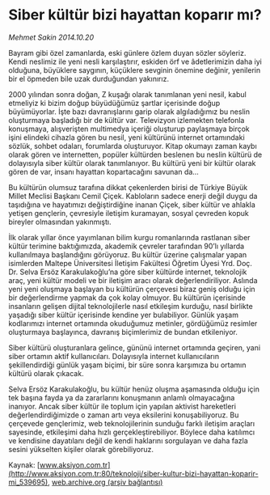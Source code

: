 # Siber kültür bizi hayattan koparır mı?

*Mehmet Sakin 2014.10.20*

<div class="pNewsDetailMainContent ctx_content" itemprop="articleBody">
 <p>
  Bayram gibi özel zamanlarda, eski günlere özlem duyan sözler söyleriz. Kendi neslimiz ile yeni nesli karşılaştırır, eskiden örf ve âdetlerimizin daha iyi olduğuna, büyüklere saygının, küçüklere sevginin önemine değinir, yenilerin bir el öpmeden bile uzak durduğundan yakınırız.
 </p>
 <p>
  2000 yılından sonra doğan, Z kuşağı olarak tanımlanan yeni nesil, kabul etmeliyiz ki bizim doğup büyüdüğümüz şartlar içerisinde doğup büyümüyorlar. İşte bazı davranışlarını garip olarak algıladığımız bu neslin oluşturmaya başladığı bir de kültür var. Televizyon izlemekten telefonla konuşmaya, alışverişten multimedya içeriği oluşturup paylaşmaya birçok işini elindeki cihazla gören bu nesil, yeni kültürünü internet ortamındaki sözlük, sohbet odaları, forumlarda oluşturuyor. Kitap okumayı zaman kaybı olarak gören ve internetten, popüler kültürden beslenen bu neslin kültürü de dolayısıyla siber kültür olarak tanımlanıyor. Bu kültürü yeni bir kültür olarak gören de var, insanı hayattan kopartacağını savunan da…
 </p>
 <p>
  Bu kültürün olumsuz tarafına dikkat çekenlerden birisi de Türkiye Büyük Millet Meclisi Başkanı Cemil Çiçek. Kabloların sadece enerji değil duygu da taşıdığına ve hayatımızı değiştirdiğine inanan Çiçek, siber kültür ve ahlakla yetişen gençlerin, çevresiyle iletişim kuramayan, sosyal çevreden kopuk bireyler olmasından yakınmıştı.
 </p>
 <p>
  İlk olarak yıllar önce yayımlanan bilim kurgu romanlarında rastlanan siber kültür terimine baktığımızda, akademik çevreler tarafından 90’lı yıllarda kullanılmaya başlandığını görüyoruz. Bu kültür üzerine çalışmalar yapan isimlerden Maltepe Üniversitesi İletişim Fakültesi Öğretim Üyesi Yrd. Doç. Dr. Selva Ersöz Karakulakoğlu’na göre siber kültürde internet, teknolojik araç, yeni kültür modeli ve bir iletişim aracı olarak değerlendiriliyor. Aslında yeni yeni oluşmaya başlayan bu kültürün çerçevesi biraz geniş olduğu için bir değerlendirme yapmak da çok kolay olmuyor. Bu kültürün içerisinde insanların gelişen dijital teknolojilerle nasıl etkileşim kurduğu, nasıl birlikte yaşadığı siber kültür içerisinde kendine yer bulabiliyor. Günlük yaşam kodlarımızı internet ortamında okuduğumuz metinler, gördüğümüz resimler oluşturmaya başlayınca, davranış biçimlerimiz de bundan etkileniyor.
 </p>
 <p>
  Siber kültürü oluşturanlara gelince, gününü internet ortamında geçiren, yani siber ortamın aktif kullanıcıları. Dolayısıyla internet kullanıcıların şekillendirdiği günlük yaşam biçimi, bir süre sonra karşımıza bu ortamın kültürü olarak çıkacak.
 </p>
 <p>
  Selva Ersöz Karakulakoğlu, bu kültür henüz oluşma aşamasında olduğu için tek başına fayda ya da zararlarını konuşmanın anlamlı olmayacağına inanıyor. Ancak siber kültür ile toplum için yapılan aktivist hareketleri değerlendirdiğimizde o zaman artı veya eksilerini konuşabiliyoruz. Bu çerçevede gençlerimiz, web teknolojilerinin sunduğu farklı iletişim araçları sayesinde, etkileşimi daha hızlı gerçekleştirebiliyor. Böylece daha katılımcı ve kendisine dayatılanı değil de kendi haklarını sorgulayan ve daha fazla sesini yükselten kişiler olarak görebiliyoruz.
 </p>
</div>


Kaynak: [www.aksiyon.com.tr](http://www.aksiyon.com.tr:80/teknoloji/siber-kultur-bizi-hayattan-koparir-mi_539695), [web.archive.org (arşiv bağlantısı)](http://web.archive.org/web/20151230033106/http://www.aksiyon.com.tr:80/teknoloji/siber-kultur-bizi-hayattan-koparir-mi_539695)
